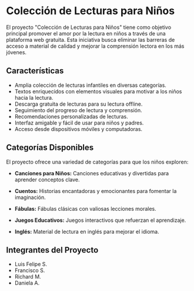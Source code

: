 # Colección de Lecturas para Niños

El proyecto "Colección de Lecturas para Niños" tiene como objetivo principal promover el amor por la lectura en niños a través de una plataforma web gratuita. Esta iniciativa busca eliminar las barreras de acceso a material de calidad y mejorar la comprensión lectora en los más jóvenes.

## Características

- Amplia colección de lecturas infantiles en diversas categorías.
- Textos enriquecidos con elementos visuales para motivar a los niños hacia la lectura.
- Descarga gratuita de lecturas para su lectura offline.
- Seguimiento del progreso de lectura y comprensión.
- Recomendaciones personalizadas de lecturas.
- Interfaz amigable y fácil de usar para niños y padres.
- Acceso desde dispositivos móviles y computadoras.

## Categorías Disponibles

El proyecto ofrece una variedad de categorías para que los niños exploren:

- **Canciones para Niños:** Canciones educativas y divertidas para aprender conceptos clave.

- **Cuentos:** Historias encantadoras y emocionantes para fomentar la imaginación.

- **Fábulas:** Fábulas clásicas con valiosas lecciones morales.

- **Juegos Educativos:** Juegos interactivos que refuerzan el aprendizaje.

- **Inglés:** Material de lectura en inglés para mejorar el idioma.

## Integrantes del Proyecto

- Luis Felipe S.
- Francisco S.
- Richard M.
- Daniela A.
